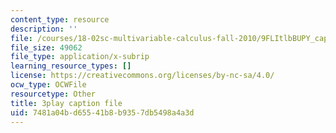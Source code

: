 ```yaml
---
content_type: resource
description: ''
file: /courses/18-02sc-multivariable-calculus-fall-2010/9FLItlbBUPY_captions.vtt
file_size: 49062
file_type: application/x-subrip
learning_resource_types: []
license: https://creativecommons.org/licenses/by-nc-sa/4.0/
ocw_type: OCWFile
resourcetype: Other
title: 3play caption file
uid: 7481a04b-d655-41b8-b935-7db5498a4a3d
---
```

